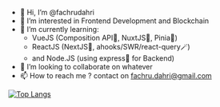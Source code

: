 - 👋 Hi, I’m @fachrudahri
- 👀 I’m interested in Frontend Development and Blockchain
- 🌱 I’m currently learning: 
  - VueJS (Composition API🌿, NuxtJS🌲, Pinia🍍)
  - ReactJS (NextJS🖤, ahooks/SWR/react-query🪄)
  - and Node.JS (using express🚀 for Backend)
- 💞️ I’m looking to collaborate on whatever
- 📫 How to reach me ? contact on fachru.dahri@gmail.com

[![Top Langs](https://github-readme-stats.vercel.app/api/top-langs/?username=fachrudahri&exclude_repo=github-readme-stats,anuraghazra.github.io)](https://github.com/anuraghazra/github-readme-stats)

<!---
fachrudahri/fachrudahri is a ✨ special ✨ repository because its `README.md` (this file) appears on your GitHub profile.
You can click the Preview link to take a look at your changes.
--->
